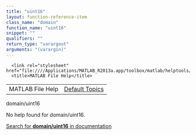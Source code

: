 ```yaml
---
title: "uint16"
layout: function-reference-item
class_name: "domain"
function_name: "uint16"
snippet: ""
qualifiers: ""
return_type: "varargout"
arguments: "(varargin)"
---
```


<html>
   <head>
      <meta http-equiv="Content-Type" content="text/html; charset=utf-8">
   
      <link rel="stylesheet" href="file:////Applications/MATLAB_R2013a.app/toolbox/matlab/helptools/private/helpwin.css">
      <title>MATLAB File Help</title>
   </head>
   <body>
      <!--Single-page help-->
      <table border="0" cellspacing="0" width="100%">
         <tr class="subheader">
            <td class="headertitle">MATLAB File Help</td>
            <td class="subheader-right"><a href="matlab:helpwin">Default Topics</a></td>
         </tr>
      </table>
      <div class="title">domain/uint16</div>
      <!--No help found-->
      <p>No help found for <span class="helptopic">domain/uint16</span>.
      </p>
      <p><a href="matlab:docsearch('domain/uint16')">
            Search for <b>domain/uint16</b> in documentation
            </a></p>
   </body>
</html>
